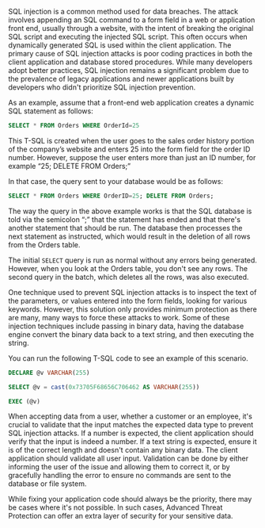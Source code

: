 
SQL injection is a common method used for data breaches. The attack involves appending an SQL command to a form field in a web or application front end, usually through a website, with the intent of breaking the original SQL script and executing the injected SQL script. This often occurs when dynamically generated SQL is used within the client application. The primary cause of SQL injection attacks is poor coding practices in both the client application and database stored procedures. While many developers adopt better practices, SQL injection remains a significant problem due to the prevalence of legacy applications and newer applications built by developers who didn't prioritize SQL injection prevention.

As an example, assume that a front-end web application creates a dynamic SQL statement as follows:

```sql
SELECT * FROM Orders WHERE OrderId=25
```

This T-SQL is created when the user goes to the sales order history portion of the company’s website and enters 25 into the form field for the order ID number. However, suppose the user enters more than just an ID number, for example “25; DELETE FROM Orders;”

In that case, the query sent to your database would be as follows:

```sql
SELECT * FROM Orders WHERE OrderID=25; DELETE FROM Orders;
```

The way the query in the above example works is that the SQL database is told via the semicolon “;” that the statement has ended and that there's another statement that should be run. The database then processes the next statement as instructed, which would result in the deletion of all rows from the Orders table.

The initial `SELECT` query is run as normal without any errors being generated. However, when you look at the Orders table, you don't see any rows. The second query in the batch, which deletes all the rows, was also executed.

One technique used to prevent SQL injection attacks is to inspect the text of the parameters, or values entered into the form fields, looking for various keywords. However, this solution only provides minimum protection as there are many, many ways to force these attacks to work. Some of these injection techniques include passing in binary data, having the database engine convert the binary data back to a text string, and then executing the string. 

You can run the following T-SQL code to see an example of this scenario. 

```sql
DECLARE @v VARCHAR(255)

SELECT @v = cast(0x73705F68656C706462 AS VARCHAR(255))

EXEC (@v)
```

When accepting data from a user, whether a customer or an employee, it's crucial to validate that the input matches the expected data type to prevent SQL injection attacks. If a number is expected, the client application should verify that the input is indeed a number. If a text string is expected, ensure it is of the correct length and doesn't contain any binary data. The client application should validate all user input. Validation can be done by either informing the user of the issue and allowing them to correct it, or by gracefully handling the error to ensure no commands are sent to the database or file system.

While fixing your application code should always be the priority, there may be cases where it's not possible. In such cases, Advanced Threat Protection can offer an extra layer of security for your sensitive data.
